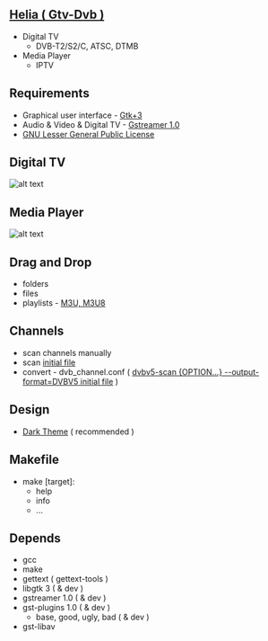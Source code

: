 [Helia ( Gtv-Dvb )](https://github.com/vl-nix/helia)
----------------------------

* Digital TV
  * DVB-T2/S2/C, ATSC, DTMB
* Media Player
  * IPTV


Requirements
------------

* Graphical user interface - [Gtk+3](https://developer.gnome.org/gtk3)
* Audio & Video & Digital TV - [Gstreamer 1.0](https://gstreamer.freedesktop.org)
* [GNU Lesser General Public License](http://www.gnu.org/licenses/lgpl.html)


Digital TV
----------
![alt text](https://static.wixstatic.com/media/650ea5_f6aa02cf376f40588bcca961f6c3ec45~mv2.png)

Media Player
------------
![alt text](https://static.wixstatic.com/media/650ea5_ecca24dc614349d18c89f0c3a0e72c01~mv2.png)


Drag and Drop
-------------
* folders
* files
* playlists - [M3U, M3U8](https://ru.wikipedia.org/wiki/M3U)


Channels
--------

* scan channels manually
* scan [initial file](https://www.linuxtv.org/downloads/dtv-scan-tables)
* convert - dvb_channel.conf ( [dvbv5-scan {OPTION...} --output-format=DVBV5 initial file](https://www.linuxtv.org/downloads/v4l-utils) )


Design
------

* [Dark Theme](https://github.com/GNOME/gnome-themes-extra) ( recommended )


Makefile
--------

* make [target]:
  * help
  * info
  * ...
  
  
Depends
-------

* gcc
* make
* gettext  ( gettext-tools )
* libgtk 3 ( & dev )
* gstreamer 1.0 ( & dev )
* gst-plugins 1.0 ( & dev )
  * base, good, ugly, bad ( & dev )
* gst-libav
